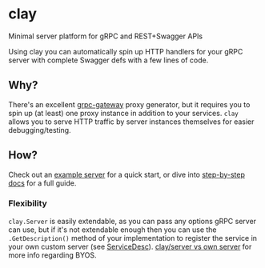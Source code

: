 # clay
Minimal server platform for gRPC and REST+Swagger APIs

Using clay you can automatically spin up HTTP handlers for your gRPC server with
complete Swagger defs with a few lines of code.

## Why?
There's an excellent [grpc-gateway](https://github.com/grpc-ecosystem/grpc-gateway) proxy generator, 
but it requires you to spin up (at least) one proxy instance in addition to your services.
`clay` allows you to serve HTTP traffic by server instances themselves for easier debugging/testing. 

## How?
Check out an [example server](https://github.com/utrack/clay/wiki/Build-and-run-an-example-SummatorService-using-clay-Server)
for a quick start, or dive into [step-by-step docs](https://github.com/utrack/clay/wiki/Creating-your-API-description)
for a full guide.

### Flexibility
`clay.Server` is easily extendable, as you can pass any options gRPC server can use, 
but if it's not extendable enough then you can use the `.GetDescription()` method 
of your implementation to register the service in your own custom server 
(see [ServiceDesc](https://github.com/utrack/clay/blob/master/transport/handlers.go#L17)).
[clay/server vs own server](https://github.com/utrack/clay/wiki/clay.Server-vs-your-own-server) for more info
regarding BYOS.
